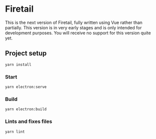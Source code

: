 # Firetail

This is the next version of Firetail, fully written using Vue rather than partially. This version is in very early stages and is only intended for development purposes. You will receive no support for this version quite yet.

## Project setup
```
yarn install
```

### Start
```
yarn electron:serve
```

### Build
```
yarn electron:build
```

### Lints and fixes files
```
yarn lint
```